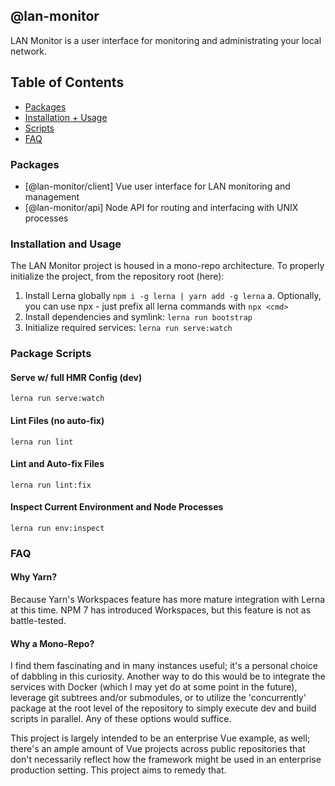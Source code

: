 ## @lan-monitor
LAN Monitor is a user interface for monitoring and administrating your local network.

## Table of Contents
  - [Packages](#pkg)
  - [Installation + Usage](#usage)
  - [Scripts](#scripts)
  - [FAQ](#faq)

### <a name="pkg"></a> Packages

  - [@lan-monitor/client] Vue user interface for LAN monitoring and management
  - [@lan-monitor/api] Node API for routing and interfacing with UNIX processes

### <a name="usage"></a> Installation and Usage
The LAN Monitor project is housed in a mono-repo architecture. To properly initialize the project, from the repository root (here):

  1. Install Lerna globally `npm i -g lerna | yarn add -g lerna`
     a. Optionally, you can use npx - just prefix all lerna commands with `npx <cmd>`
  2. Install dependencies and symlink: `lerna run bootstrap`
  3. Initialize required services: `lerna run serve:watch`

### <a name="scripts"></a> Package Scripts

#### Serve w/ full HMR Config (dev)
```
lerna run serve:watch
```

#### Lint Files (no auto-fix)
```
lerna run lint
```

#### Lint and Auto-fix Files
```
lerna run lint:fix
```

#### Inspect Current Environment and Node Processes
```
lerna run env:inspect
```

### <a name="faq"></a> FAQ

#### Why Yarn?
Because Yarn's Workspaces feature has more mature integration with Lerna at this time. NPM 7 has introduced Workspaces, but this feature is not as battle-tested.

#### Why a Mono-Repo?
I find them fascinating and in many instances useful; it's a personal choice of dabbling in this curiosity. Another way to do this would be to integrate the services with Docker (which I may yet do at some point in the future), leverage git subtrees and/or submodules, or to utilize the 'concurrently' package at the root level of the repository to simply execute dev and build scripts in parallel. Any of these options would suffice.

This project is largely intended to be an enterprise Vue example, as well; there's an ample amount of Vue projects across public repositories that don't necessarily reflect how the framework might be used in an enterprise production setting. This project aims to remedy that.
